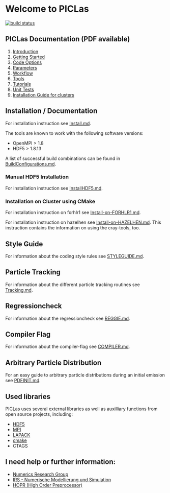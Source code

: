 # Welcome to PICLas

[![build status](https://gitlab.com/piclas/piclas/badges/master.dev/build.svg)](https://gitlab.com/piclas/piclas/pipelines)


## PICLas Documentation (PDF available)

1. [Introduction](doc/userguide/000_userguide.md)
1. [Getting Started](doc/userguide/010_gettingstarted.md)
1. [Code Options](doc/userguide/020_codeoptions.md)
1. [Parameters](doc/userguide/021_parameter.md)
1. [Workflow](doc/userguide/030_workflow.md)
1. [Tools](doc/userguide/040_toolsoverview.md)
1. [Tutorials](doc/userguide/050_tutorials.md)
1. [Unit Tests](doc/userguide/070_unittest.md)
1. [Installation Guide for clusters](doc/userguide/080_installationguidelines.md)

## Installation / Documentation

For installation instruction see [Install.md](INSTALL.md).

The tools are known to work with the following software versions:

* OpenMPI > 1.8
* HDF5 > 1.8.13

A list of successful build combinations can be found in [BuildConfigurations.md](BuildConfigurations.md).

### Manual HDF5 Installation

For installation instruction see [InstallHDF5.md](INSTALLHDF5.md).


### Installation on Cluster using CMake


For installation instruction on forhlr1 see [Install-on-FORHLR1.md](INSTALLFORHLR1.md).

For installation instruction on hazelhen see [Install-on-HAZELHEN.md](INSTALLHAZELHEN.md).
This instruction contains the information on using the cray-tools, too.

## Style Guide

For information about the coding style rules see [STYLEGUIDE.md](STYLEGUIDE.md).

## Particle Tracking

For information about the different particle tracking routines see [Tracking.md](TRACKING.md).

## Regressioncheck

For information about the regressioncheck see [REGGIE.md](REGGIE.md).

## Compiler Flag

For information about the compiler-flag see [COMPILER.md](COMPILER.md).

## Arbitrary Particle Distribution 

For an easy guide to arbitrary particle distributions during an initial emission see [PDFINIT.md](PDFINIT.md).


## Used libraries

PICLas uses several external libraries as well as auxilliary functions from open source projects, including:

* [HDF5](https://www.hdfgroup.org/)
* [MPI](http://www.mcs.anl.gov/research/projects/mpi/)
* [LAPACK](http://www.netlib.org/lapack/)
* [cmake](https://www.cmake.org)
* CTAGS

## I need help or further information:

* [Numerics Research Group](https://nrg.iag.uni-stuttgart.de/)
* [IRS - Numerische Modellierung und Simulation](https://www.irs.uni-stuttgart.de/forschung/numerische_modellierung_und_simulation/index.html)
* [HOPR (High Order Preprocessor)](https://hopr-project.org)


